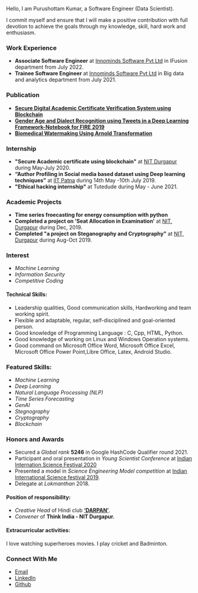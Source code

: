 

Hello, I am Purushottam Kumar, a Software Engineer (Data Scientist).

I commit myself and ensure that I will make a positive contribution with full devotion to achieve the goals through my knowledge, skill, hard work and enthusiasm. 

### Work Experience
- **Associate Software Engineer** at [Innominds Software Pvt Ltd](https://www.innominds.com/) in IFusion department from July 2022.
- **Trainee Software Engineer** at [Innominds Software Pvt Ltd](https://www.innominds.com/) in Big data and analytics department from July 2021.


### Publication
- **[Secure Digital Academic Certificate Verification System using Blockchain](https://www.inderscienceonline.com/doi/abs/10.1504/IJICS.2024.141600)**
- **[Gender Age and Dialect Recognition using Tweets in a Deep Learning Framework-Notebook for FIRE 2019](https://scholar.google.com/scholar?oi=gsb90&q=Gender%20Age%20and%20Dialect%20Recognition%20using%20Tweets%20in%20a%20Deep%20Learning%20Framework%20Notebook%20for%20FIRE%202019.&lookup=0&hl=en)**
- **[Biomedical Watermaking Using Arnold Transformation](https://link.springer.com/chapter/10.1007/978-981-16-2761-3_67)**



### Internship
- **"Secure Academic certificate using blockchain"** at [NIT Durgapur](https://nitdgp.ac.in) during May-July 2020.
- **“Author Profiling in Social media based dataset using Deep learning techniques”** at [IIT Patna](https://www.iitp.ac.in/) during 14th May -10th July 2019.
- **"Ethical hacking internship"** at Tutedude during May - June 2021.

### Academic Projects
- **Time series froecasting for energy consumption with python**
- **Completed a project on 'Seat Allocation in Examination'** at [NIT, Durgapur](https://nitdgp.ac.in/) during Dec, 2019.
- **Completed "a project on Steganography and Cryptography"** at [NIT, Durgapur](https://nitdgp.ac.in/) during Aug-Oct 2019.


###  Interest
- _Machine Learning_
- _Information Security_
- _Competitive Coding_



#### Technical Skills:
- Leadership qualities, Good communication skills, Hardworking and team working spirit.
- Flexible and adaptable, regular, self-disciplined and goal-oriented person.
- Good knowledge of Programming Language : C, Cpp, HTML, Python.
- Good knowledge of working on Linux and Windows Operation systems.
- Good command on Microsoft Office Word, Microsoft Office Excel, Microsoft Office Power Point,Libre Office, Latex, Android Studio.

### Featured Skills:
- _Machine Learning_
- _Deep Learning_
- _Natural Language Processing (NLP)_
- _Time Series Forecasting_
- _GenAI_
- _Stegnography_
- _Cryptography_
- _Blockchain_

### Honors and Awards
- Secured a _Global rank_ **5246** in Google HashCode Qualifier round 2021.
- Participant and oral presentation in _Young Scientist Conference_ at [Indian Internation Science Festival 2020](https://iisfvirtual.in/)
- Presented a model in _Science Engineering Model competition_ at [Indian International Science festival 2019](https://www.scienceindiafest.org/).
- Delegate at _Lokmanthan_ 2018.

#### Position of responsibility:
- _Creative Head_ of Hindi club **[‘DARPAN’](https://www.facebook.com/darpan.nitdgp/)**.
- _Convener_ of **Think India - NIT Durgapur.**


#### Extracurricular activities:
I love watching superheroes movies. I play cricket and Badminton.


### Connect With Me
- [Email](mailto:kumarpurushottam062@gmail.com/)
- [LinkedIn](https://www.linkedin.com/in/purushottam-kumar-29006017a)
- [Github](https://github.com/purushottam22)
